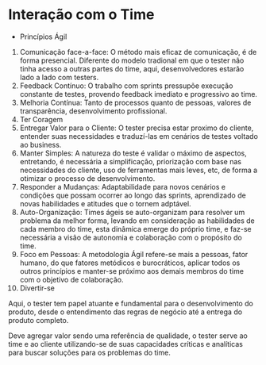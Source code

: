# **Interação com o Time**

- Princípios Ágil
  
1. Comunicação face-a-face: O método mais eficaz de comunicação, é de forma presencial. Diferente do modelo tradional em que o tester não tinha acesso a outras partes do time, aqui, desenvolvedores estarão lado a lado com testers.
2. Feedback Contínuo: O trabalho com sprints pressupõe execução constante de testes, provendo feedback imediato e progressivo ao time.
3. Melhoria Contínua: Tanto de processos quanto de pessoas, valores de transparência, desenvolvimento profissional.
4. Ter Coragem
5. Entregar Valor para o Cliente: O tester precisa estar proximo do cliente, entender suas necessidades e traduzí-las em cenários de testes voltado ao business.
6. Manter Simples: A natureza do teste é validar o máximo de aspectos, entretando, é necessária a simplificação, priorização com base nas necessidades do cliente, uso de ferramentas mais leves, etc, de forma a otimizar o processo de desenvolvimento.
7. Responder a Mudanças: Adaptabilidade para novos cenários e condições que possam ocorrer ao longo das sprints, aprendizado de novas habilidades e atitudes que o tornem adptável.
8. Auto-Organização: Times ágeis se auto-organizam para resolver um problema da melhor forma, levando em consideração as habilidades de cada membro do time, esta dinâmica emerge do próprio time, e faz-se necessária a visão de autonomia e colaboração com o propósito do time.
9. Foco em Pessoas: A metodologia Ágil refere-se mais a pessoas, fator humano, do que fatores metódicos e burocráticos, aplicar todos os outros princípios e manter-se próximo aos demais membros do time com o objetivo de colaboração.
10. Divertir-se


Aqui, o tester tem papel atuante e fundamental para o desenvolvimento do produto, desde o entendimento das regras de negócio até a entrega do produto completo.

Deve agregar valor sendo uma referência de qualidade, o tester serve ao time e ao cliente utilizando-se de suas capacidades críticas e analíticas para buscar soluções para os problemas do time.